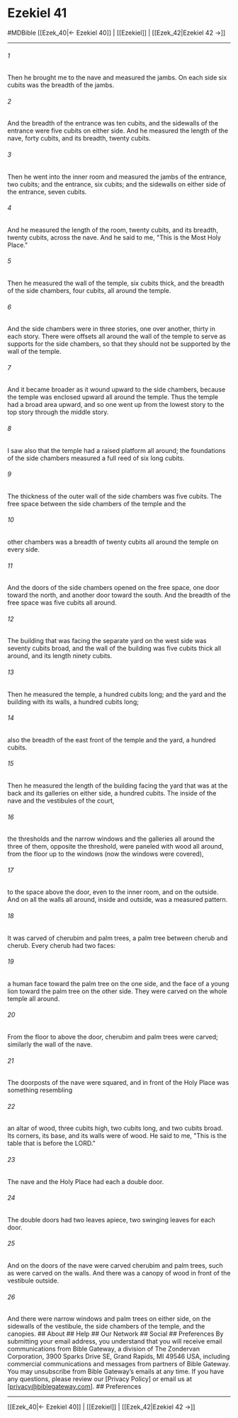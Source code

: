 # Ezekiel 41
#MDBible
[[Ezek_40|← Ezekiel 40]] | [[Ezekiel]] | [[Ezek_42|Ezekiel 42 →]]

***






###### 1 


Then he brought me to the nave and measured the jambs. On each side six cubits was the breadth of the jambs. 





###### 2 


And the breadth of the entrance was ten cubits, and the sidewalls of the entrance were five cubits on either side. And he measured the length of the nave, forty cubits, and its breadth, twenty cubits. 





###### 3 


Then he went into the inner room and measured the jambs of the entrance, two cubits; and the entrance, six cubits; and the sidewalls on either side of the entrance, seven cubits. 





###### 4 


And he measured the length of the room, twenty cubits, and its breadth, twenty cubits, across the nave. And he said to me, "This is the Most Holy Place." 





###### 5 


Then he measured the wall of the temple, six cubits thick, and the breadth of the side chambers, four cubits, all around the temple. 





###### 6 


And the side chambers were in three stories, one over another, thirty in each story. There were offsets all around the wall of the temple to serve as supports for the side chambers, so that they should not be supported by the wall of the temple. 





###### 7 


And it became broader as it wound upward to the side chambers, because the temple was enclosed upward all around the temple. Thus the temple had a broad area upward, and so one went up from the lowest story to the top story through the middle story. 





###### 8 


I saw also that the temple had a raised platform all around; the foundations of the side chambers measured a full reed of six long cubits. 





###### 9 


The thickness of the outer wall of the side chambers was five cubits. The free space between the side chambers of the temple and the 





###### 10 


other chambers was a breadth of twenty cubits all around the temple on every side. 





###### 11 


And the doors of the side chambers opened on the free space, one door toward the north, and another door toward the south. And the breadth of the free space was five cubits all around. 





###### 12 


The building that was facing the separate yard on the west side was seventy cubits broad, and the wall of the building was five cubits thick all around, and its length ninety cubits. 





###### 13 


Then he measured the temple, a hundred cubits long; and the yard and the building with its walls, a hundred cubits long; 





###### 14 


also the breadth of the east front of the temple and the yard, a hundred cubits. 





###### 15 


Then he measured the length of the building facing the yard that was at the back and its galleries on either side, a hundred cubits. The inside of the nave and the vestibules of the court, 





###### 16 


the thresholds and the narrow windows and the galleries all around the three of them, opposite the threshold, were paneled with wood all around, from the floor up to the windows (now the windows were covered), 





###### 17 


to the space above the door, even to the inner room, and on the outside. And on all the walls all around, inside and outside, was a measured pattern. 





###### 18 


It was carved of cherubim and palm trees, a palm tree between cherub and cherub. Every cherub had two faces: 





###### 19 


a human face toward the palm tree on the one side, and the face of a young lion toward the palm tree on the other side. They were carved on the whole temple all around. 





###### 20 


From the floor to above the door, cherubim and palm trees were carved; similarly the wall of the nave. 





###### 21 


The doorposts of the nave were squared, and in front of the Holy Place was something resembling 





###### 22 


an altar of wood, three cubits high, two cubits long, and two cubits broad. Its corners, its base, and its walls were of wood. He said to me, "This is the table that is before the LORD." 





###### 23 


The nave and the Holy Place had each a double door. 





###### 24 


The double doors had two leaves apiece, two swinging leaves for each door. 





###### 25 


And on the doors of the nave were carved cherubim and palm trees, such as were carved on the walls. And there was a canopy of wood in front of the vestibule outside. 





###### 26 


And there were narrow windows and palm trees on either side, on the sidewalls of the vestibule, the side chambers of the temple, and the canopies. ## About ## Help ## Our Network ## Social ## Preferences By submitting your email address, you understand that you will receive email communications from Bible Gateway, a division of The Zondervan Corporation, 3900 Sparks Drive SE, Grand Rapids, MI 49546 USA, including commercial communications and messages from partners of Bible Gateway. You may unsubscribe from Bible Gateway&rsquo;s emails at any time. If you have any questions, please review our [Privacy Policy] or email us at [privacy@biblegateway.com]. ## Preferences

***

[[Ezek_40|← Ezekiel 40]] | [[Ezekiel]] | [[Ezek_42|Ezekiel 42 →]]
